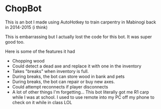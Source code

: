 # ChopBot
This is an bot I made using AutoHotkey to train carpentry in Mabinogi back in 2014-2015 (i think)



This is embarrassing but I actually lost the code for this bot. It was super good too.

Here is some of the features it had
* Chopping wood
* Could detect a dead axe and replace it with one in the inventory
* Takes "breaks" when inventory is full.
* During breaks, the bot can store wood in bank and pets
* During breaks, the bot can repair or buy new axes.
* Could attempt reconnects if player disconnects
* A lot of other things I'm forgetting... This bot literally got me R1 carp while I was at school. 
I used to use remote into my PC off my phone to check on it while in class LOL
